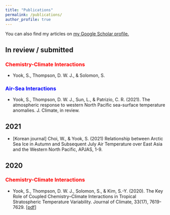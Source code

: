```yaml
---
title: "Publications"
permalink: /publications/
author_profile: true
---
```

You can also find my articles on <u><a href="https://scholar.google.com/citations?user=mvtir2cAAAAJ&hl=en&oi=ao">my Google Scholar profile</a>.</u>

## In review / submitted


### <span style="color:red">Chemistry-Climate Interactions</span>
* Yook, S., Thompson, D. W. J., & Solomon, S.
### <span style="color:blue">Air-Sea Interactions</span>
* Yook, S., Thompson, D. W. J., Sun, L., & Patrizio, C. R. (2021). The atmospheric response to western North Pacific sea-surface temperature anomalies. J. Climate, in review.

## 2021
* [Korean journal] Choi, W., & Yook, S. (2021) Relationship between Arctic Sea Ice in Autumn and Subsequent July Air Temperature over East Asia and the Western North Pacific, APJAS, 1-9.

## 2020
### <span style="color:red">Chemistry-Climate Interactions</span>
* Yook, S., Thompson, D. W. J., Solomon, S., & Kim, S.-Y. (2020). The Key Role of Coupled Chemistry–Climate Interactions in Tropical Stratospheric Temperature Variability. Journal of Climate, 33(17), 7619-7629.
\[[pdf](http://shimyook.github.io/files/JCL2020.pdf)\]
